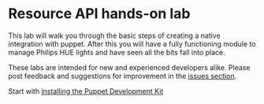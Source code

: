 # Resource API hands-on lab

This lab will walk you through the basic steps of creating a native integration with puppet. After this you will have a fully functioning module to manage Philips HUE lights and have seen all the bits fall into place.

These labs are intended for new and experienced developers alike. Please post feedback and suggestions for improvement in the [issues section](https://github.com/puppetlabs/puppet-resource_api/issues).

Start with [installing the Puppet Development Kit](./hands-on-lab/01-installing-pdk.md)
